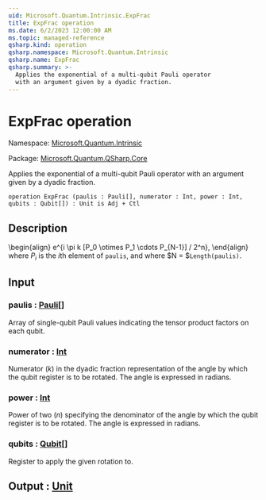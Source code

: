 ```yaml
---
uid: Microsoft.Quantum.Intrinsic.ExpFrac
title: ExpFrac operation
ms.date: 6/2/2023 12:00:00 AM
ms.topic: managed-reference
qsharp.kind: operation
qsharp.namespace: Microsoft.Quantum.Intrinsic
qsharp.name: ExpFrac
qsharp.summary: >-
  Applies the exponential of a multi-qubit Pauli operator
  with an argument given by a dyadic fraction.
---
```


# ExpFrac operation

Namespace: [Microsoft.Quantum.Intrinsic](xref:Microsoft.Quantum.Intrinsic)

Package: [Microsoft.Quantum.QSharp.Core](https://nuget.org/packages/Microsoft.Quantum.QSharp.Core)


Applies the exponential of a multi-qubit Pauli operatorwith an argument given by a dyadic fraction.

```qsharp
operation ExpFrac (paulis : Pauli[], numerator : Int, power : Int, qubits : Qubit[]) : Unit is Adj + Ctl
```


## Description

\begin{align}e^{i \pi k [P_0 \otimes P_1 \cdots P_{N-1}] / 2^n},\end{align}where $P_i$ is the $i$th element of `paulis`, and where$N = $`Length(paulis)`.

## Input

### paulis : [Pauli](xref:microsoft.quantum.qsharp.valueliterals#pauli-literals)[]

Array of single-qubit Pauli values indicating the tensor productfactors on each qubit.


### numerator : [Int](xref:microsoft.quantum.qsharp.valueliterals#int-literals)

Numerator ($k$) in the dyadic fraction representation of the angleby which the qubit register is to be rotated. The angle is expressed in radians.


### power : [Int](xref:microsoft.quantum.qsharp.valueliterals#int-literals)

Power of two ($n$) specifying the denominator of the angle by whichthe qubit register is to be rotated. The angle is expressed in radians.


### qubits : [Qubit](xref:microsoft.quantum.qsharp.valueliterals#qubit-literals)[]

Register to apply the given rotation to.



## Output : [Unit](xref:microsoft.quantum.qsharp.valueliterals#unit-literal)

